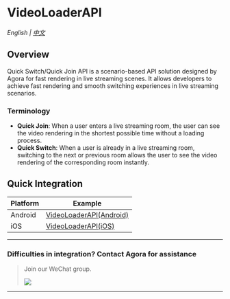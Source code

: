# VideoLoaderAPI

*English | [中文](README.zh.md)*  

## Overview
Quick Switch/Quick Join API is a scenario-based API solution designed by Agora for fast rendering in live streaming scenes. It allows developers to achieve fast rendering and smooth switching experiences in live streaming scenarios.

### Terminology
- **Quick Join**: When a user enters a live streaming room, the user can see the video rendering in the shortest possible time without a loading process.
- **Quick Switch**: When a user is already in a live streaming room, switching to the next or previous room allows the user to see the video rendering of the corresponding room instantly.

## Quick Integration

| Platform     | Example                   |
|---------|------------------------|
| Android | [VideoLoaderAPI(Android)](Android) |
| iOS     | [VideoLoaderAPI(iOS)](iOS)   |

---

### Difficulties in integration? Contact Agora for assistance
> Join our WeChat group.
> 
> ![](https://download.agora.io/demo/release/SDHY_QA.jpg)

---
